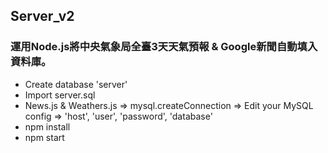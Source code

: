 ## Server_v2

### 運用Node.js將中央氣象局全臺3天天氣預報 & Google新聞自動填入資料庫。

- Create database 'server'
- Import server.sql
- News.js & Weathers.js => mysql.createConnection => Edit your MySQL config => 'host', 'user', 'password', 'database'  
- npm install
- npm start
